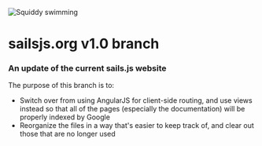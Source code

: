 ![Squiddy swimming](http://sailsjs.org/images/squidford_swimming.png)
# sailsjs.org v1.0 branch
### An update of the current sails.js website
The purpose of this branch is to:
+ Switch over from using AngularJS for client-side routing, and use views instead so that all of the pages (especially the documentation) will be properly indexed by Google
+ Reorganize the files in a way that's easier to keep track of, and clear out those that are no longer used
